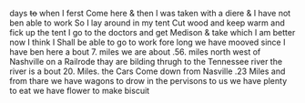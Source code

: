 days ~~to~~ when I ferst Come here & then I was taken with a diere & I have not ben able to work So I lay around in my tent Cut wood and keep warm and fick up the tent  I go to the doctors and get Medison & take which I am better now  I think I Shall be able to go to work fore long we have mooved since I have ben here a bout 7. miles we are about .56. miles north west of Nashville on a Railrode thay are bilding thrugh to the Tennessee river  the river is a bout 20. Miles. the Cars Come down from Nasville .23 Miles and from thare we have wagons to drow in the pervisons to us  we have plenty to eat we have flower to make biscuit